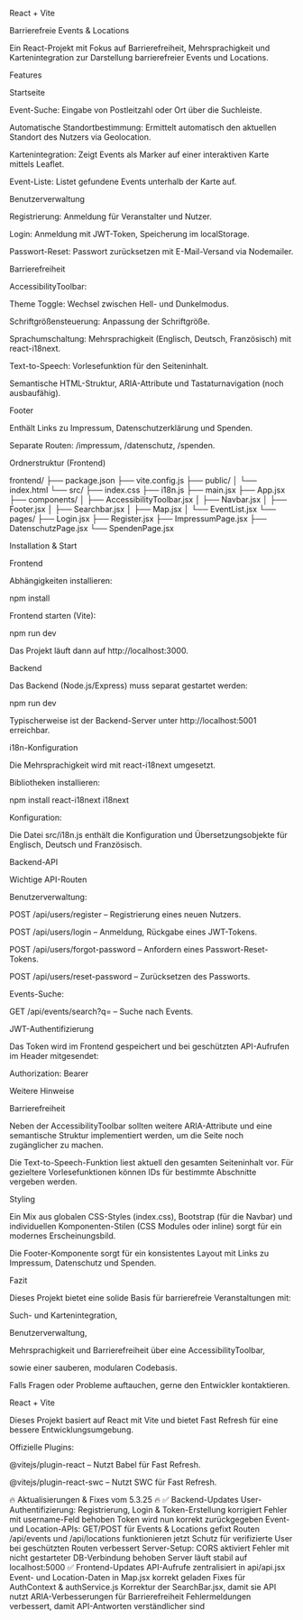 React + Vite

Barrierefreie Events & Locations

Ein React-Projekt mit Fokus auf Barrierefreiheit, Mehrsprachigkeit und Kartenintegration zur Darstellung barrierefreier Events und Locations.

Features

Startseite

Event-Suche: Eingabe von Postleitzahl oder Ort über die Suchleiste.

Automatische Standortbestimmung: Ermittelt automatisch den aktuellen Standort des Nutzers via Geolocation.

Kartenintegration: Zeigt Events als Marker auf einer interaktiven Karte mittels Leaflet.

Event-Liste: Listet gefundene Events unterhalb der Karte auf.

Benutzerverwaltung

Registrierung: Anmeldung für Veranstalter und Nutzer.

Login: Anmeldung mit JWT-Token, Speicherung im localStorage.

Passwort-Reset: Passwort zurücksetzen mit E-Mail-Versand via Nodemailer.

Barrierefreiheit

AccessibilityToolbar:

Theme Toggle: Wechsel zwischen Hell- und Dunkelmodus.

Schriftgrößensteuerung: Anpassung der Schriftgröße.

Sprachumschaltung: Mehrsprachigkeit (Englisch, Deutsch, Französisch) mit react-i18next.

Text-to-Speech: Vorlesefunktion für den Seiteninhalt.

Semantische HTML-Struktur, ARIA-Attribute und Tastaturnavigation (noch ausbaufähig).

Footer

Enthält Links zu Impressum, Datenschutzerklärung und Spenden.

Separate Routen: /impressum, /datenschutz, /spenden.

Ordnerstruktur (Frontend)

frontend/
├── package.json
├── vite.config.js
├── public/
│   └── index.html
└── src/
    ├── index.css
    ├── i18n.js
    ├── main.jsx
    ├── App.jsx
    ├── components/
    │   ├── AccessibilityToolbar.jsx
    │   ├── Navbar.jsx
    │   ├── Footer.jsx
    │   ├── Searchbar.jsx
    │   ├── Map.jsx
    │   └── EventList.jsx
    └── pages/
        ├── Login.jsx
        ├── Register.jsx
        ├── ImpressumPage.jsx
        ├── DatenschutzPage.jsx
        └── SpendenPage.jsx

Installation & Start

Frontend

Abhängigkeiten installieren:

npm install

Frontend starten (Vite):

npm run dev

Das Projekt läuft dann auf http://localhost:3000.

Backend

Das Backend (Node.js/Express) muss separat gestartet werden:

npm run dev

Typischerweise ist der Backend-Server unter http://localhost:5001 erreichbar.

i18n-Konfiguration

Die Mehrsprachigkeit wird mit react-i18next umgesetzt.

Bibliotheken installieren:

npm install react-i18next i18next

Konfiguration:

Die Datei src/i18n.js enthält die Konfiguration und Übersetzungsobjekte für Englisch, Deutsch und Französisch.

Backend-API

Wichtige API-Routen

Benutzerverwaltung:

POST /api/users/register – Registrierung eines neuen Nutzers.

POST /api/users/login – Anmeldung, Rückgabe eines JWT-Tokens.

POST /api/users/forgot-password – Anfordern eines Passwort-Reset-Tokens.

POST /api/users/reset-password – Zurücksetzen des Passworts.

Events-Suche:

GET /api/events/search?q=<Suchbegriff> – Suche nach Events.

JWT-Authentifizierung

Das Token wird im Frontend gespeichert und bei geschützten API-Aufrufen im Header mitgesendet:

Authorization: Bearer <token>

Weitere Hinweise

Barrierefreiheit

Neben der AccessibilityToolbar sollten weitere ARIA-Attribute und eine semantische Struktur implementiert werden, um die Seite noch zugänglicher zu machen.

Die Text-to-Speech-Funktion liest aktuell den gesamten Seiteninhalt vor. Für gezieltere Vorlesefunktionen können IDs für bestimmte Abschnitte vergeben werden.

Styling

Ein Mix aus globalen CSS-Styles (index.css), Bootstrap (für die Navbar) und individuellen Komponenten-Stilen (CSS Modules oder inline) sorgt für ein modernes Erscheinungsbild.

Die Footer-Komponente sorgt für ein konsistentes Layout mit Links zu Impressum, Datenschutz und Spenden.

Fazit

Dieses Projekt bietet eine solide Basis für barrierefreie Veranstaltungen mit:

Such- und Kartenintegration,

Benutzerverwaltung,

Mehrsprachigkeit und Barrierefreiheit über eine AccessibilityToolbar,

sowie einer sauberen, modularen Codebasis.

Falls Fragen oder Probleme auftauchen, gerne den Entwickler kontaktieren.

React + Vite

Dieses Projekt basiert auf React mit Vite und bietet Fast Refresh für eine bessere Entwicklungsumgebung.

Offizielle Plugins:

@vitejs/plugin-react – Nutzt Babel für Fast Refresh.

@vitejs/plugin-react-swc – Nutzt SWC für Fast Refresh.

🔥 Aktualisierungen & Fixes vom 5.3.25 🔥
✅ Backend-Updates
User-Authentifizierung:
Registrierung, Login & Token-Erstellung korrigiert
Fehler mit username-Feld behoben
Token wird nun korrekt zurückgegeben
Event- und Location-APIs:
GET/POST für Events & Locations gefixt
Routen /api/events und /api/locations funktionieren jetzt
Schutz für verifizierte User bei geschützten Routen verbessert
Server-Setup:
CORS aktiviert
Fehler mit nicht gestarteter DB-Verbindung behoben
Server läuft stabil auf localhost:5000
✅ Frontend-Updates
API-Aufrufe zentralisiert in api/api.jsx
Event- und Location-Daten in Map.jsx korrekt geladen
Fixes für AuthContext & authService.js
Korrektur der SearchBar.jsx, damit sie API nutzt
ARIA-Verbesserungen für Barrierefreiheit
Fehlermeldungen verbessert, damit API-Antworten verständlicher sind